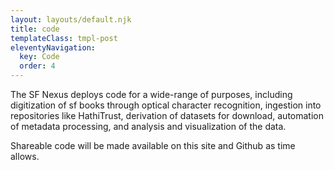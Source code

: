 ```yaml
---
layout: layouts/default.njk
title: code
templateClass: tmpl-post
eleventyNavigation:
  key: Code
  order: 4
---
```


The SF Nexus deploys code for a wide-range of purposes, including digitization of sf books through optical character recognition, ingestion into repositories like HathiTrust, derivation of datasets for download, automation of metadata processing, and analysis and visualization of the data.

Shareable code will be made available on this site and Github as time allows.
